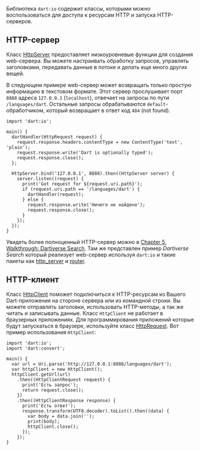 <!--
title: HTTP-клиент и сервер
date: 2014/09/7
id: 1231f4a0-7762-4cee-9a00-7470fb6b417f
not_ready: false
next_post: posts/2014/08/10/Using_HTTP_resources_with_HttpRequest.html
prev_post: posts/2014/09/07/Sending_and_receiving_real-time_data_with_WebSockets.html
labels:
  - Label
-->

Библиотека `dart:io` содержит классы, которыми можно воспользоваться для доступа к ресурсам HTTP и запуска HTTP-серверов.

HTTP-сервер
-----------

Класс [HttpServer](http://api.dartlang.org/dart_io/HttpServer.html) предоставляет низкоуровневые функции для создания web-сервера. Вы можете настраивать обработку запросов, управлять заголовками, передавать данные в потоке и делать еще много других вещей.

В следующем примере web-сервер может возвращать только простую информацию в текстовом формате. Этот сервер прослушивает порт `8888` адреса `127.0.0.1` (`localhost`), отвечает на запросы по пути `/languages/dart`. Остальные запросы обрабатываются `default`-обработчиком, который возвращает в ответ код `404` (not found).

```language-dart
import 'dart:io';

main() {
  dartHandler(HttpRequest request) {
    request.response.headers.contentType = new ContentType('text', 'plain');
    request.response.write('Dart is optionally typed');
    request.response.close();
  };

  HttpServer.bind('127.0.0.1', 8888).then((HttpServer server) {
    server.listen((request) {
      print('Got request for ${request.uri.path}');
      if (request.uri.path == '/languages/dart') {
        dartHandler(request);
      } else {
        request.response.write('Ничего не найдено');
        request.response.close();
      }
    });
  });
}
```

Увидеть более полноценный HTTP-сервер можно в [Chapter 5, Walkthrough: Dartiverse Search](https://www.dartlang.org/docs/dart-up-and-running/contents/ch05.html). Там же представлен пример *Dartiverse Search* который реализует web-сервер используя `dart:io` и такие пакеты как [http_server](https://pub.dartlang.org/packages/http_server) и [router](http://pub.dartlang.org/packages/route).

HTTP-клиент
-----------

Класс [HttpClient](http://api.dartlang.org/dart_io/HttpClient.html) поможет подключиться к HTTP-ресурсам из Вашего Dart-приложения на стороне сервера или из командной строки. Вы можете отправлять заголовки, использовать HTTP-методы, а так же читать и записывать данные. Класс `HttpClient` не работает в браузерных приложениях. Для программирования приложений которые будут запускаться в браузере, используйте класс [HttpRequest](/posts/2014/08/10/Using_HTTP_resources_with_HttpRequest.html). Вот пример использования `HttpClient`:

```language-dart
import 'dart:io';
import 'dart:convert';

main() {
  var url = Uri.parse('http://127.0.0.1:8888/languages/dart');
  var httpClient = new HttpClient();
  httpClient.getUrl(url)
    .then((HttpClientRequest request) {
      print('Есть запрос');
      return request.close();
    })
    .then((HttpClientResponse response) {
      print('Есть ответ');
      response.transform(UTF8.decoder).toList().then((data) {
        var body = data.join('');
        print(body);
        httpClient.close();
      });
    });
}
```

